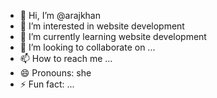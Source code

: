 - 👋 Hi, I’m @arajkhan
- 👀 I’m interested in website development 
- 🌱 I’m currently learning website development 
- 💞️ I’m looking to collaborate on ...
- 📫 How to reach me ...
- 😄 Pronouns: she
- ⚡ Fun fact: ...

<!---
arajkhan/arajkhan is a ✨ special ✨ repository because its `README.md` (this file) appears on your GitHub profile.
You can click the Preview link to take a look at your changes.
--->
